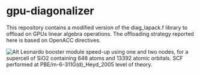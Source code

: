 # gpu-diagonalizer
This repository contains a modified version of the diag_lapack.f library to offload on GPUs linear algebra operations.
The offloading strategy reported here is based on OpenACC directives.

![Alt Leonardo booster module speed-up using one and two nodes, for a supercell of SiO2 containing 648 atoms and 13392 atomic orbitals.
SCF performed at PBE/m-6-311G(d)_Heyd_2005 level of theory.](Leonardo_timing_SiO2_X6.png)
